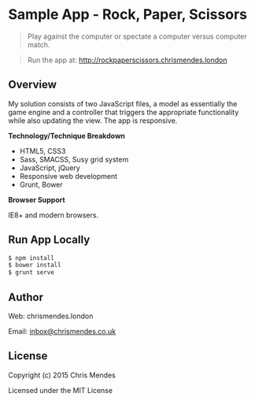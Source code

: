 # Sample App - Rock, Paper, Scissors

  > Play against the computer or spectate a computer versus computer match.

  > Run the app at: http://rockpaperscissors.chrismendes.london

## Overview

My solution consists of two JavaScript files, a model as essentially the game engine and a controller that triggers the appropriate functionality while also updating the view. The app is responsive.


**Technology/Technique Breakdown**

* HTML5, CSS3
* Sass, SMACSS, Susy grid system
* JavaScript, jQuery
* Responsive web development
* Grunt, Bower


**Browser Support**

IE8+ and modern browsers.


## Run App Locally

```sh
$ npm install
$ bower install
$ grunt serve
```


## Author

Web: chrismendes.london

Email: inbox@chrismendes.co.uk


## License

Copyright (c) 2015 Chris Mendes

Licensed under the MIT License